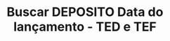 ---
title: Buscar DEPOSITO Data do lançamento - TED e TEF
api:
  file: readme-hml-corebank.json
  operationId: get_v1-operations-cash-in-agency-account-launchdate
hidden: false
---